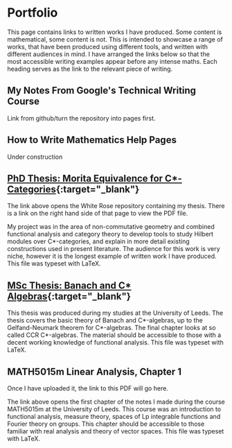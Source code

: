# Portfolio
This page contains links to written works I have produced. Some content is mathematical, some content is not. This is intended to showcase a range of works, that have been produced using different tools, and written with different audiences in mind. I have arranged the links below so that the most accessible writing examples appear before any intense maths. Each heading serves as the link to the relevant piece of writing.

## My Notes From Google's Technical Writing Course
Link from github/turn the repository into pages first.

## How to Write Mathematics Help Pages
Under construction

## [PhD Thesis: Morita Equivalence for C*-Categories](https://etheses.whiterose.ac.uk/32345/){:target="_blank"}
The link above opens the White Rose repository containing my thesis. There is a link on the right hand side of that page to view the PDF file. 

My project was in the  area of non-commutative geometry and combined functional analysis and category theory to develop tools to study Hilbert modules over C\*-categories, and explain in more detail existing constructions used in present literature. The audience for this work is very niche, however it is the longest example of written work I have produced. This file was typeset with LaTeX.

## [MSc Thesis: Banach and C* Algebras](/files/ferrier-msc-final.pdf){:target="_blank"}
This thesis was produced during my studies at the University of Leeds. The thesis covers the basic theory of Banach and C\*-algebras, up to the Gelfand-Neumark theorem for C\*-algebras. The final chapter looks at so called CCR C\*-algebras. The material should be accessible to those with a decent working knowledge of functional analysis. This file was typeset with LaTeX.

## MATH5015m Linear Analysis, Chapter 1
Once I have uploaded it, the link to this PDF will go here.

The link above opens the first chapter of the notes I made during the course MATH5015m at the University of Leeds. This course was an introduction to functional analysis, measure theory, spaces of Lp integrable functions and Fourier theory on groups. This chapter should be accessible to those familiar with real analysis and theory of vector spaces. This file was typeset with LaTeX.
